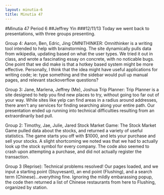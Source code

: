 ```yaml
---
layout: minutia-6
title: Minutia 47
---
```


#Minutia 47 Period 6
##Jeffrey Yin
###12/11/13
Today we went back to presentations, with three groups presenting.

Group 4: Aaron, Ben, Edric, Jing
OMNITHINKER:
Omnithinker is a writing tool intended to help with brainstorming. The site dynamically pulls data from wikipedia, updating based on what the user types. We tried it out in class, and wrote a fascinating essay on concrete, with no noticable bugs. One point that we did make is that a hotkey based system might be more effective. Personally, I think that the idea might have useful applications for writing code; ie: type something and the sidebar would pull up manual pages, and relevant stackoverflow questions?

Group 3: Jane, Marlena, Jeffrey (Me), Joshua
Trip Planner:
Trip Planner is a site designed to help you find new places to try, without going too far out of your way. While sites like yelp can find areas in a radius around addresses, there aren't any services for finding searching along your entire path. Our presentation ended up running into technical difficulties resulting from an extraordinarily bad pull.

Group 2: Timothy, Jae, Julie, Jared
Stock Market Game:
The Stock Market Game pulled data about the stocks, and returned a variety of useful statistics. The game starts you off with $1000, and lets your purchase and sell your stocks. A slight shortcoming we noted was that we had to actually look up the stock symbol for every company. The code also seemed to crash upon attempting a purchase, and did not actually register the transaction.

Group 3 (Reprise): 
Technical problems resolved! Our pages loaded, and we input a starting point (Stuyvesant), an end point (Flushing), and a search term (Chinese)...everything fine. Ignoring the mildly embarassing popup, the code then returned a list of Chinese restaurants from here to Flushing, organized by station. 